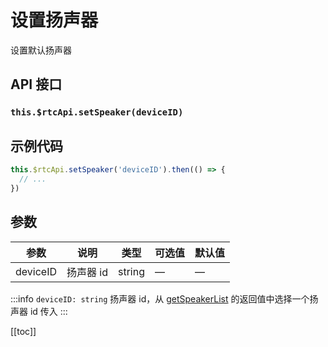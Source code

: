 # 设置扬声器

设置默认扬声器

## API 接口

### `this.$rtcApi.setSpeaker(deviceID)`

## 示例代码

```js
this.$rtcApi.setSpeaker('deviceID').then(() => {
  // ...
})
```

## 参数

| 参数     | 说明      | 类型   | 可选值 | 默认值 |
| -------- | --------- | ------ | ------ | ------ |
| deviceID | 扬声器 id | string | —      | —      |

:::info
`deviceID: string` 扬声器 id，从 [getSpeakerList](getSpeakerList.html) 的返回值中选择一个扬声器 id 传入
:::

[[toc]]
